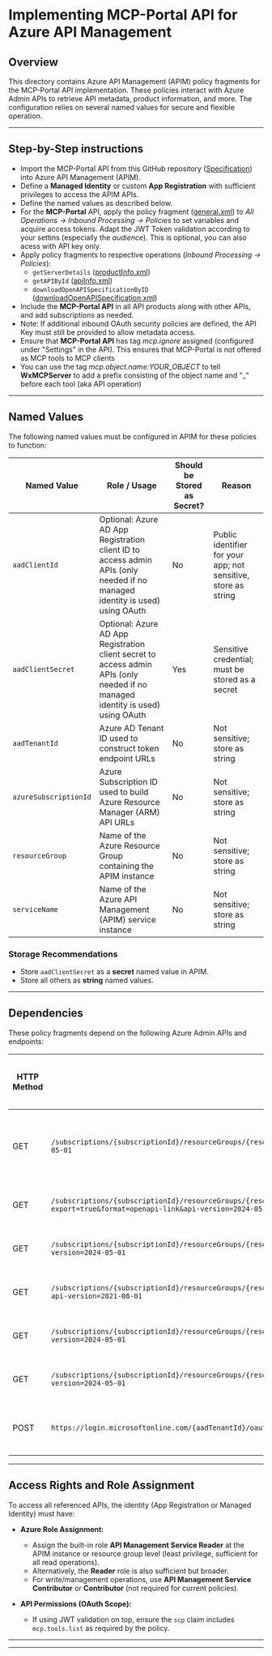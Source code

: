 # Implementing MCP-Portal API for Azure API Management

## Overview
This directory contains Azure API Management (APIM) policy fragments for the MCP-Portal API implementation. These policies interact with Azure Admin APIs to retrieve API metadata, product information, and more. The configuration relies on several named values for secure and flexible operation.

---
## Step-by-Step instructions

- Import the MCP-Portal API from this GitHub repository ([Specification](../../resources/APIs/Portal-Client/MCP-Portal-Client-1-0.yml)) into Azure API Management (APIM).
- Define a **Managed Identity** or custom **App Registration** with sufficient privileges to access the APIM APIs.
- Define the named values as described below.
- For the **MCP-Portal** API, apply the policy fragment ([general.xml](./policyFragments/general.xml)) to *All Operations -> Inbound Processing -> Policies* to set variables and acquire access tokens.
Adapt the JWT Token validation according to your settins (especially the *audience*). This is optional, you can also acess with API key only.
- Apply policy fragments to respective operations (*Inbound Processing -> Policies*):
    - `getServerDetails` ([productInfo.xml](./policyFragments/productInfo.xml))
    - `getAPIById` ([apiInfo.xml](./policyFragments/apiInfo.xml))
    - `downloadOpenAPISpecificationByID` ([downloadOpenAPISpecification.xml](./policyFragments/downloadOpenAPISpecification.xml))
- Include the **MCP-Portal API** in all API products along with other APIs, and add subscriptions as needed.
- Note: If additional inbound OAuth security policies are defined, the API Key must still be provided to allow metadata access.
- Ensure that **MCP-Portal API** has tag *mcp.ignore* assigned (configured under "Settings" in the API). This ensures that MCP-Portal is not offered as MCP tools to MCP clients
- You can use the tag *mcp.object.name:YOUR_OBJECT* to tell **WxMCPServer** to add a prefix consisting of the object name and "_" before each tool (aka API operation)

---
## Named Values

The following named values must be configured in APIM for these policies to function:

| Named Value           | Role / Usage                                                                                  | Should be Stored as Secret? | Reason                                                                                   |
|-----------------------|----------------------------------------------------------------------------------------------|-----------------------------|------------------------------------------------------------------------------------------|
| `aadClientId`         | Optional: Azure AD App Registration client ID to access admin APIs (only needed if no managed identity is used) using OAuth           | No                          | Public identifier for your app; not sensitive, store as string                           |
| `aadClientSecret`     | Optional: Azure AD App Registration client secret to access admin APIs (only needed if no managed identity is used) using OAuth           | Yes                         | Sensitive credential; must be stored as a secret                                         |
| `aadTenantId`         | Azure AD Tenant ID used to construct token endpoint URLs                                     | No                          | Not sensitive; store as string                                                           |
| `azureSubscriptionId` | Azure Subscription ID used to build Azure Resource Manager (ARM) API URLs                                             | No                          | Not sensitive; store as string                                                           |
| `resourceGroup`       | Name of the Azure Resource Group containing the APIM instance                                | No                          | Not sensitive; store as string                                                           |
| `serviceName`         | Name of the Azure API Management (APIM) service instance                                     | No                          | Not sensitive; store as string                                                           |

### Storage Recommendations
- Store `aadClientSecret` as a **secret** named value in APIM.
- Store all others as **string** named values.
---
## Dependencies

These policy fragments depend on the following Azure Admin APIs and endpoints:

| HTTP Method | API Endpoint                                                                                                                      | Purpose/Action                   | Required Access Rights (OAuth Scope)             |
|-------------|----------------------------------------------------------------------------------------------------------------------------------|---------------------------------|-------------------------------------------------|
| GET         | `/subscriptions/{subscriptionId}/resourceGroups/{resourceGroup}/providers/Microsoft.ApiManagement/service/{serviceName}/apis/{apiId}?api-version=2024-05-01`                      | Retrieve API metadata            | Azure AD token with Azure Resource Manager (ARM) scope |
| GET         | `/subscriptions/{subscriptionId}/resourceGroups/{resourceGroup}/providers/Microsoft.ApiManagement/service/{serviceName}/apis/{apiId}?export=true&format=openapi-link&api-version=2024-05-01` | Export OpenAPI/Swagger specification | Azure AD token with ARM scope                     |
| GET         | `/subscriptions/{subscriptionId}/resourceGroups/{resourceGroup}/providers/Microsoft.ApiManagement/service/{serviceName}/apis/{apiId}/tags?api-version=2024-05-01`                | Retrieve API tags                | Azure AD token with ARM scope                     |
| GET         | `/subscriptions/{subscriptionId}/resourceGroups/{resourceGroup}/providers/Microsoft.ApiManagement/service/{serviceName}/subscriptions/{subscriptionId}?api-version=2021-08-01`   | Retrieve APIM subscription details | Azure AD token with ARM scope                  |
| GET         | `/subscriptions/{subscriptionId}/resourceGroups/{resourceGroup}/providers/Microsoft.ApiManagement/service/{serviceName}/products/{productId}?api-version=2024-05-01`              | Retrieve APIM product details    | Azure AD token with ARM scope                     |
| GET         | `/subscriptions/{subscriptionId}/resourceGroups/{resourceGroup}/providers/Microsoft.ApiManagement/service/{serviceName}/products/{productId}/apis?api-version=2024-05-01`          | List APIs assigned to a product  | Azure AD token with ARM scope                     |
| POST        | `https://login.microsoftonline.com/{aadTenantId}/oauth2/v2.0/token`                                                               | Obtain Azure AD access token via OAuth 2.0 client credentials flow  | App registration or managed identity            |



---
## Access Rights and Role Assignment

To access all referenced APIs, the identity (App Registration or Managed Identity) must have:

- **Azure Role Assignment:**
  - Assign the built-in role **API Management Service Reader** at the APIM instance or resource group level (least privilege, sufficient for all read operations).
  - Alternatively, the **Reader** role is also sufficient but broader.
  - For write/management operations, use **API Management Service Contributor** or **Contributor** (not required for current policies).

- **API Permissions (OAuth Scope):**
  - If using JWT validation on top, ensure the `scp` claim includes `mcp.tools.list` as required by the policy.

---


---

